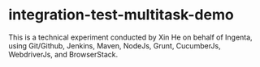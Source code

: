 # integration-test-multitask-demo
This is a technical experiment conducted by Xin He on behalf of Ingenta, using Git/Github, Jenkins, Maven, NodeJs, Grunt, CucumberJs, WebdriverJs, and BrowserStack.

